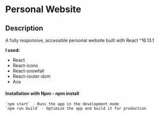 # Personal Website


## Description

A fully responsive, accessible personal website built with React ^16.13.1

**I used:**

- React
- React-icons
- React-snowfall
- React-router-dom
- Aos

#### Installation with Npm - npm install

```
`npm start` - Runs the app in the development mode
`npm run build` - Optimize the app and build it for production

```
